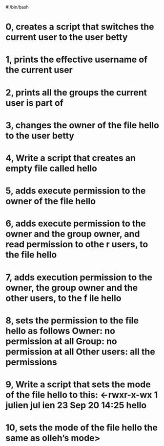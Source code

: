 #!/bin/bash

# 0, creates a script that switches the current user to the user betty

# 1, prints the effective username of the current user

# 2, prints all the groups the current user is part of

# 3, changes the owner of the file hello to the user betty

# 4, Write a script that creates an empty file called hello

# 5, adds execute permission to the owner of the file hello

# 6, adds execute permission to the owner and the group owner, and read permission to othe     r users, to the file hello

# 7, adds execution permission to the owner, the group owner and the other users, to the f     ile hello

# 8,  sets the permission to the file hello as follows Owner: no permission at all Group:       no permission at all Other users: all the permissions

# 9, Write a script that sets the mode of the file hello to this: <-rwxr-x-wx 1 julien jul     ien 23 Sep 20 14:25 hello

# 10, sets the mode of the file hello the same as olleh’s mode> 

